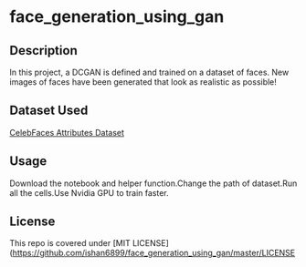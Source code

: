 # face_generation_using_gan
## Description

In this project, a DCGAN is defined and trained on a dataset of faces.  New  images of faces have been generated that look as realistic as possible!

## Dataset Used

[CelebFaces Attributes Dataset](http://mmlab.ie.cuhk.edu.hk/projects/CelebA.html)

## Usage

Download the notebook and helper function.Change the path of dataset.Run all the cells.Use Nvidia GPU to train faster.

## License

This repo is covered under [MIT LICENSE](https://github.com/ishan6899/face_generation_using_gan/master/LICENSE
